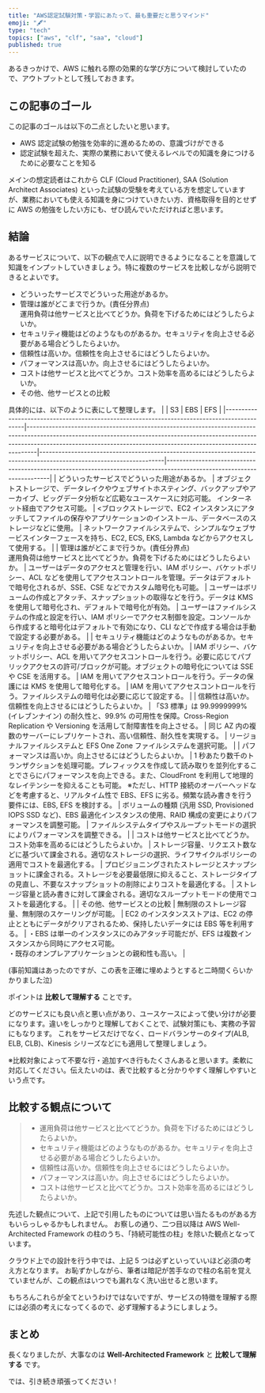 ```yaml
---
title: "AWS認定試験対策・学習にあたって、最も重要だと思うマインド"
emoji: "🖋"
type: "tech"
topics: ["aws", "clf", "saa", "cloud"]
published: true
---
```


あるきっかけで、AWS に触れる際の効果的な学び方について検討していたので、アウトプットとして残しておきます。

## この記事のゴール

この記事のゴールは以下の二点としたいと思います。

- AWS 認定試験の勉強を効率的に進めるための、意識づけができる
- 認定試験を超えた、実際の業務において使えるレベルでの知識を身につけるために必要なことを知る

メインの想定読者はこれから CLF (Cloud Practitioner), SAA (Solution Architect Associates) といった試験の受験を考えている方を想定していますが、業務においても使える知識を身につけていきたい方、資格取得を目的とせずに AWS の勉強をしたい方にも、ぜひ読んでいただければと思います。

## 結論

あるサービスについて、以下の観点で人に説明できるようになることを意識して知識をインプットしていきましょう。特に複数のサービスを比較しながら説明できるとよいです。

- どういったサービスでどういった用途があるか。
- 管理は誰がどこまで行うか。(責任分界点)<br />運用負荷は他サービスと比べてどうか。負荷を下げるためにはどうしたらよいか。
- セキュリティ機能はどのようなものがあるか。セキュリティを向上させる必要がある場合どうしたらよいか。
- 信頼性は高いか。信頼性を向上させるにはどうしたらよいか。
- パフォーマンスは高いか。向上させるにはどうしたらよいか。
- コストは他サービスと比べてどうか。コスト効率を高めるにはどうしたらよいか。
- その他、他サービスとの比較

具体的には、以下のように表にして整理します。
| | S3 | EBS | EFS |
|---------------------------------------------------------------------------------------------|---------------------------------------------------------------------------------------------------------------------------------------------------------------------------------------------------------------------------------------------|---------------------------------------------------------------------------------------------------------------------|-----------------------------------------------------------------------------------------------------------------------|
| どういったサービスでどういった用途があるか。 | オブジェクトストレージで、データレイクやウェブサイトホスティング、バックアップやアーカイブ、ビッグデータ分析など広範なユースケースに対応可能。 インターネット経由でアクセス可能。 | <ブロックストレージで、EC2 インスタンスにアタッチしてファイルの保存やアプリケーションのインストール、データベースのストレージなどに使用。 | ネットワークファイルシステムで、シンプルなウェブサービスインターフェースを持ち、EC2, ECS, EKS, Lambda などからアクセスして使用する。 |
| 管理は誰がどこまで行うか。(責任分界点)<br> 運用負荷は他サービスと比べてどうか。負荷を下げるためにはどうしたらよいか。 | ユーザーはデータのアクセスと管理を行い、IAM ポリシー、バケットポリシー、ACL などを使用してアクセスコントロールを管理。データはデフォルトで暗号化されるが、SSE、CSE などでカスタム暗号化も可能。 | ユーザーはボリュームの作成とアタッチ、スナップショットの取得などを行う。データは KMS を使用して暗号化され、デフォルトで暗号化が有効。 | ユーザーはファイルシステムの作成と設定を行い、IAM ポリシーでアクセス制御を設定。コンソールから作成すると暗号化はデフォルトで有効になり、CLI などで作成する場合は手動で設定する必要がある。 |
| セキュリティ機能はどのようなものがあるか。セキュリティを向上させる必要がある場合どうしたらよいか。 | IAM ポリシー、バケットポリシー、ACL を用いてアクセスコントロールを行う。必要に応じてパブリックアクセスの許可/ブロックが可能。オブジェクトの暗号化については SSE や CSE を活用する。 | IAM を用いてアクセスコントロールを行う。データの保護には KMS を使用して暗号化する。 | IAM を用いてアクセスコントロールを行う。ファイルシステムの暗号化は必要に応じて設定する。 |
| 信頼性は高いか。信頼性を向上させるにはどうしたらよいか。 | 「S3 標準」は 99.9999999% (イレブンナイン) の耐久性と、99.9% の可用性を保障。Cross-Region Replication や Versioning を活用して耐障害性を向上させる。 | 同じ AZ 内の複数のサーバーにレプリケートされ、高い信頼性、耐久性を実現する。 | リージョナルファイルシステムと EFS One Zone ファイルシステムを選択可能。 |
| パフォーマンスは高いか。向上させるにはどうしたらよいか。 | 1 秒あたり数千のトランザクションを処理可能。プレフィックスを作成して読み取りを並列化することでさらにパフォーマンスを向上できる。また、CloudFront を利用して地理的なレイテンシーを抑えることも可能。 ※ただし、HTTP 接続のオーバーヘッドなどを考慮すると、リアルタイム性で EBS、EFS に劣る。頻繁な読み書きを行う要件には、EBS, EFS を検討する。 | ボリュームの種類 (汎用 SSD, Provisioned IOPS SSD など)、EBS 最適化インスタンスの使用、RAID 構成の変更によりパフォーマンスを調整可能。 | ファイルシステムタイプやスループットモードの選択によりパフォーマンスを調整できる。 |
| コストは他サービスと比べてどうか。コスト効率を高めるにはどうしたらよいか。 | ストレージ容量、リクエスト数などに基づいて課金される。適切なストレージの選択、ライフサイクルポリシーの適用でコストを最適化する。 | プロビジョニングされたストレージとスナップショットに課金される。ストレージを必要最低限に抑えること、ストレージタイプの見直し、不要なスナップショットの削除によりコストを最適化する。 | ストレージ容量と読み書きに対して課金される。適切なスループットモードの使用でコストを最適化する。 |
| その他、他サービスとの比較 | 無制限のストレージ容量、無制限のスケーリングが可能。 | EC2 のインスタンスストアは、EC2 の停止とともにデータがクリアされるため、保持したいデータには EBS 等を利用する。 | ・EBS は単一のインスタンスにのみアタッチ可能だが、EFS は複数インスタンスから同時にアクセス可能。<br> ・既存のオンプレアプリケーションとの親和性も高い。 |

(事前知識はあったのですが、この表を正確に埋めようとすると二時間くらいかかりました泣)

ポイントは **比較して理解する** ことです。

どのサービスにも良い点と悪い点があり、ユースケースによって使い分けが必要になります。違いをしっかりと理解しておくことで、試験対策にも、実務の予習にもなります。
これをサービスだけでなく、ロードバランサーのタイプ(ALB, ELB, CLB)、Kinesis シリーズなどにも適用して整理しましょう。

※比較対象によって不要な行・追加すべき行もたくさんあると思います。柔軟に対応してください。伝えたいのは、表で比較すると分かりやすく理解しやすいという点です。

## 比較する観点について

> - 運用負荷は他サービスと比べてどうか。負荷を下げるためにはどうしたらよいか。
> - セキュリティ機能はどのようなものがあるか。セキュリティを向上させる必要がある場合どうしたらよいか。
> - 信頼性は高いか。信頼性を向上させるにはどうしたらよいか。
> - パフォーマンスは高いか。向上させるにはどうしたらよいか。
> - コストは他サービスと比べてどうか。コスト効率を高めるにはどうしたらよいか。

先述した観点について、上記で引用したものについては思い当たるものがある方もいらっしゃるかもしれません。
お察しの通り、二つ目以降は AWS Well-Architected Framework の柱のうち、「持続可能性の柱」を除いた観点となっています。

クラウド上での設計を行う中では、上記 5 つは必ずといっていいほど必須の考え方となります。
お恥ずかしながら、筆者は暗記が苦手なので柱の名前を覚えていませんが、この観点はいつでも漏れなく洗い出せると思います。

もちろんこれらが全てというわけではないですが、サービスの特徴を理解する際には必須の考えになってくるので、必ず理解するようにしましょう。

## まとめ

長くなりましたが、大事なのは **Well-Architected Framework** と **比較して理解する** です。

では、引き続き頑張ってください！
